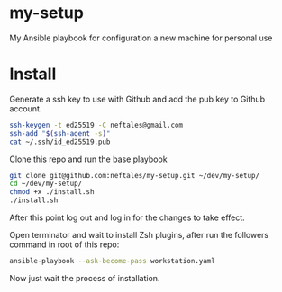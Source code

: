 # my-setup
My Ansible playbook for configuration a new machine for personal use

# Install
Generate a ssh key to use with Github and add the pub key to Github account.
```bash
ssh-keygen -t ed25519 -C neftales@gmail.com
ssh-add "$(ssh-agent -s)"
cat ~/.ssh/id_ed25519.pub
```

Clone this repo and run the base playbook
```bash
git clone git@github.com:neftales/my-setup.git ~/dev/my-setup/
cd ~/dev/my-setup/
chmod +x ./install.sh
./install.sh
```

After this point log out and log in for the changes to take effect.

Open terminator and wait to install Zsh plugins, after run the followers command in root of this repo:
```bash
ansible-playbook --ask-become-pass workstation.yaml
```

Now just wait the process of installation.
